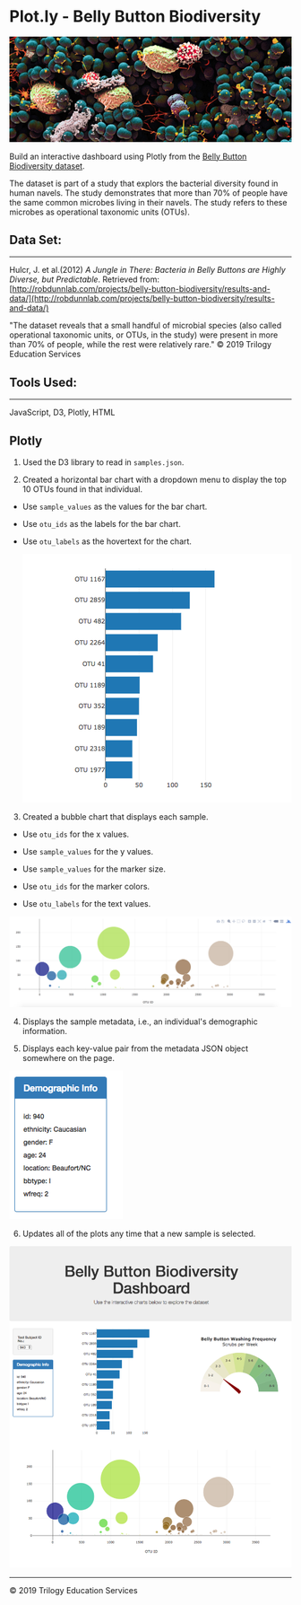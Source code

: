 # Plot.ly - Belly Button Biodiversity

![Bacteria by filterforge.com](Images/bacteria_2.png)

Build an interactive dashboard using Plotly from the [Belly Button Biodiversity dataset](http://robdunnlab.com/projects/belly-button-biodiversity/).

The dataset is part of a study that explors the bacterial diversity found in human navels. The study demonstrates that more than 70% of people have the same common microbes living in their navels. The study refers to these microbes as operational taxonomic units (OTUs).

## Data Set:
-----

Hulcr, J. et al.(2012) _A Jungle in There: Bacteria in Belly Buttons are Highly Diverse, but Predictable_. Retrieved from: [http://robdunnlab.com/projects/belly-button-biodiversity/results-and-data/](http://robdunnlab.com/projects/belly-button-biodiversity/results-and-data/)

"The dataset reveals that a small handful of microbial species (also called operational taxonomic units, or OTUs, in the study) were present in more than 70% of people, while the rest were relatively rare." © 2019 Trilogy Education Services

## Tools Used:
----
JavaScript, D3, Plotly, HTML 

## Plotly

1. Used the D3 library to read in `samples.json`.

2. Created a horizontal bar chart with a dropdown menu to display the top 10 OTUs found in that individual.

* Use `sample_values` as the values for the bar chart.

* Use `otu_ids` as the labels for the bar chart.

* Use `otu_labels` as the hovertext for the chart.

  ![bar Chart](Images/hw01.png)

3. Created a bubble chart that displays each sample.

* Use `otu_ids` for the x values.

* Use `sample_values` for the y values.

* Use `sample_values` for the marker size.

* Use `otu_ids` for the marker colors.

* Use `otu_labels` for the text values.

![Bubble Chart](Images/bubble_chart.png)

4. Displays the sample metadata, i.e., an individual's demographic information.

5. Displays each key-value pair from the metadata JSON object somewhere on the page.

![hw](Images/hw03.png)

6. Updates all of the plots any time that a new sample is selected.

![hw](Images/hw02.png)


- - -

© 2019 Trilogy Education Services
